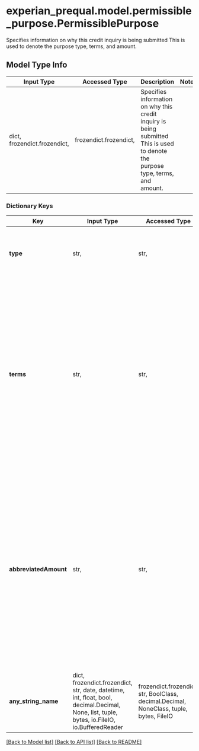 # experian_prequal.model.permissible_purpose.PermissiblePurpose

Specifies information on why this credit inquiry is being submitted This is used to denote the purpose type, terms, and amount.

## Model Type Info
Input Type | Accessed Type | Description | Notes
------------ | ------------- | ------------- | -------------
dict, frozendict.frozendict,  | frozendict.frozendict,  | Specifies information on why this credit inquiry is being submitted This is used to denote the purpose type, terms, and amount. | 

### Dictionary Keys
Key | Input Type | Accessed Type | Description | Notes
------------ | ------------- | ------------- | ------------- | -------------
**type** | str,  | str,  | Permissible Purpose Type Code. 2 digits containing the account type code only. Enum - [3F, 0B], Default - 3F | [optional] 
**terms** | str,  | str,  | The Terms must be 3 digits.  Type codes 08, 19, 25, 26,2C, 5A, 6B, 85, and 87 are mortgage loans with terms expressed in YEARS. Type codes 07, 15, 18, 37, 47, 4D, 89, 2A, 7A, 8A and 9B are revolving accounts with terms expressed as either \&quot;001\&quot; to indicate a monthly  payment plan or \&quot;010\&quot; to indicate a revolving account.All other type codes have terms that are expressed in MONTHS. | [optional] 
**abbreviatedAmount** | str,  | str,  | Input the amount of the account. Must be 3 digits. Type codes 08, 19, 25, 26, 5A, 85, and 87 are mortgage loans with amounts expressed in THOUSANDS. For example, a $100,000 VA mortgagefor 30 years would be entered as\&quot;100\&quot;. Under 1000; enter 000.  All other type accounts are expressed in HUNDREDS. For example, a $15,000 auto loan would be entered as \&quot;150\&quot;. Under 100; input 000. | [optional] 
**any_string_name** | dict, frozendict.frozendict, str, date, datetime, int, float, bool, decimal.Decimal, None, list, tuple, bytes, io.FileIO, io.BufferedReader | frozendict.frozendict, str, BoolClass, decimal.Decimal, NoneClass, tuple, bytes, FileIO | any string name can be used but the value must be the correct type | [optional]

[[Back to Model list]](../../README.md#documentation-for-models) [[Back to API list]](../../README.md#documentation-for-api-endpoints) [[Back to README]](../../README.md)

